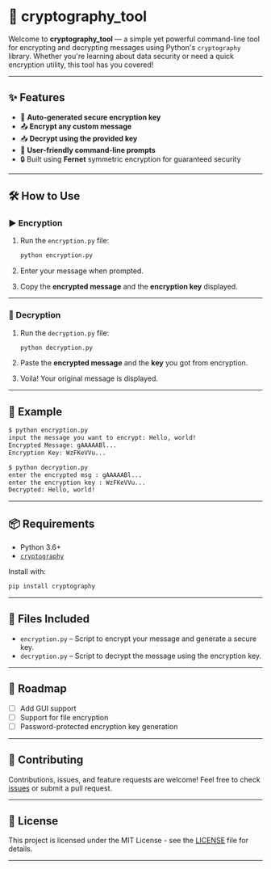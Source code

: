 # 🔐 cryptography_tool

Welcome to **cryptography_tool** — a simple yet powerful command-line tool for encrypting and decrypting messages using Python's `cryptography` library. Whether you're learning about data security or need a quick encryption utility, this tool has you covered!

---

## ✨ Features

- 🔑 **Auto-generated secure encryption key**
- 📤 **Encrypt any custom message**
- 📥 **Decrypt using the provided key**
- 💬 **User-friendly command-line prompts**
- 🔒 Built using **Fernet** symmetric encryption for guaranteed security

---

## 🛠️ How to Use

### ▶️ Encryption

1. Run the `encryption.py` file:
   ```bash
   python encryption.py
   ```

2. Enter your message when prompted.

3. Copy the **encrypted message** and the **encryption key** displayed.

---

### 🔁 Decryption

1. Run the `decryption.py` file:
   ```bash
   python decryption.py
   ```

2. Paste the **encrypted message** and the **key** you got from encryption.

3. Voila! Your original message is displayed.

---

## 🧪 Example

```bash
$ python encryption.py
input the message you want to encrypt: Hello, world!
Encrypted Message: gAAAAABl...
Encryption Key: WzFKeVVu...

$ python decryption.py
enter the encrypted msg : gAAAAABl...
enter the encryption key : WzFKeVVu...
Decrypted: Hello, world!
```

---

## 📦 Requirements

- Python 3.6+
- [`cryptography`](https://pypi.org/project/cryptography/)

Install with:
```bash
pip install cryptography
```

---

## 📁 Files Included

- `encryption.py` – Script to encrypt your message and generate a secure key.
- `decryption.py` – Script to decrypt the message using the encryption key.

---

## 🚧 Roadmap

- [ ] Add GUI support
- [ ] Support for file encryption
- [ ] Password-protected encryption key generation

---

## 🤝 Contributing

Contributions, issues, and feature requests are welcome! Feel free to check [issues](https://github.com/your-username/cryptography_tool/issues) or submit a pull request.

---

## 📜 License

This project is licensed under the MIT License - see the [LICENSE](LICENSE) file for details.

---
